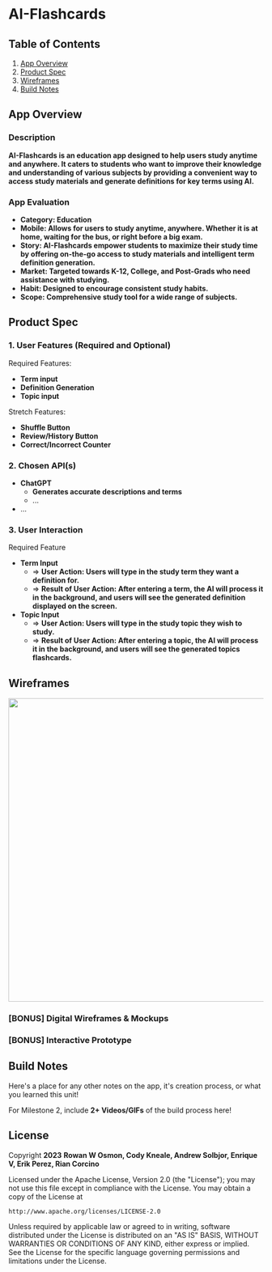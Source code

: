 # **AI-Flashcards**

## Table of Contents

1. [App Overview](#App-Overview)
2. [Product Spec](#Product-Spec)
3. [Wireframes](#Wireframes)
4. [Build Notes](#Build-Notes)

## App Overview

### Description 

**AI-Flashcards is an education app designed to help users study anytime and anywhere. It caters to students who want to improve their knowledge and understanding of various subjects by providing a convenient way to access study materials and generate definitions for key terms using AI.**

### App Evaluation

<!-- Evaluation of your app across the following attributes -->

- **Category: Education**
- **Mobile: Allows for users to study anytime, anywhere. Whether it is at home, waiting for the bus, or right before a big exam.**
- **Story: AI-Flashcards empower students to maximize their study time by offering on-the-go access to study materials and intelligent term definition generation.**
- **Market: Targeted towards K-12, College, and Post-Grads who need assistance with studying.**
- **Habit: Designed to encourage consistent study habits.**
- **Scope: Comprehensive study tool for a wide range of subjects.**

## Product Spec

### 1. User Features (Required and Optional)

Required Features:

- **Term input**
- **Definition Generation**
- **Topic input**

Stretch Features:

- **Shuffle Button**
- **Review/History Button**
- **Correct/Incorrect Counter**

### 2. Chosen API(s)

- **ChatGPT**
  - **Generates accurate descriptions and terms**
  - ...
- ...

### 3. User Interaction

Required Feature

- **Term Input**
  - => **User Action: Users will type in the study term they want a definition for.**
  - => **Result of User Action: After entering a term, the AI will process it in the background, and users will see the generated definition displayed on the screen.**
- **Topic Input**
  - => **User Action: Users will type in the study topic they wish to study.**
  - => **Result of User Action: After entering a topic, the AI will process it in the background, and users will see the generated topics flashcards.**

## Wireframes

<!-- Add picture of your hand sketched wireframes in this section -->
<img src="![wireframe](https://github.com/coderkai03/AI-Flashcards/assets/91811876/7d194b6b-2150-4c23-b71a-e37e0f0472fc)
" width=600>

### [BONUS] Digital Wireframes & Mockups

### [BONUS] Interactive Prototype

## Build Notes

Here's a place for any other notes on the app, it's creation 
process, or what you learned this unit!  

For Milestone 2, include **2+ Videos/GIFs** of the build process here!

## License

Copyright **2023** **Rowan W Osmon, Cody Kneale, Andrew Solbjor, Enrique V, Erik Perez, Rian Corcino**

Licensed under the Apache License, Version 2.0 (the "License");
you may not use this file except in compliance with the License.
You may obtain a copy of the License at

    http://www.apache.org/licenses/LICENSE-2.0

Unless required by applicable law or agreed to in writing, software
distributed under the License is distributed on an "AS IS" BASIS,
WITHOUT WARRANTIES OR CONDITIONS OF ANY KIND, either express or implied.
See the License for the specific language governing permissions and
limitations under the License.

